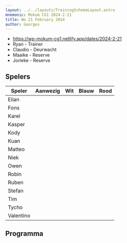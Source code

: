 ```yaml
---
layout: ../../layouts/TrainingSchemaLayout.astro
mnemonic: Mokum CG1 2024-2-21
title: Wo 21 February 2024
author: Georges
---
```


- https://wp-mokum-cg1.netlify.app/dates/2024-2-21
- Ryan - Trainer
- Claudio - Deurwacht
- Maaike - Reserve
- Jorieke - Reserve
## Spelers
| Speler | Aanwezig | Wit | Blauw | Rood |
|--------|----------|-----|-------|------|
| Elian | | | | | |
| Fons | | | | | |
| Karel | | | | | |
| Kasper | | | | | |
| Kody | | | | | |
| Kuan | | | | | |
| Matteo | | | | | |
| Niek | | | | | |
| Owen | | | | | |
| Robin | | | | | |
| Ruben | | | | | |
| Stefan | | | | | |
| Tim | | | | | |
| Tycho | | | | | |
| Valentino | | | | | |
## Programma




